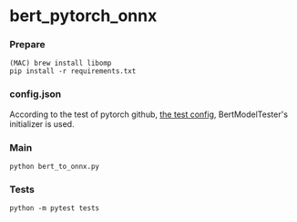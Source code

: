 # bert_pytorch_onnx

### Prepare
```
(MAC) brew install libomp
pip install -r requirements.txt
```

### config.json
According to the test of pytorch github, [the test config](https://github.com/huggingface/pytorch-pretrained-BERT/blob/68a889ee43916380f26a3c995e1638af41d75066/tests/modeling_test.py), BertModelTester's initializer is used.

### Main
```
python bert_to_onnx.py
```

### Tests
```
python -m pytest tests
```